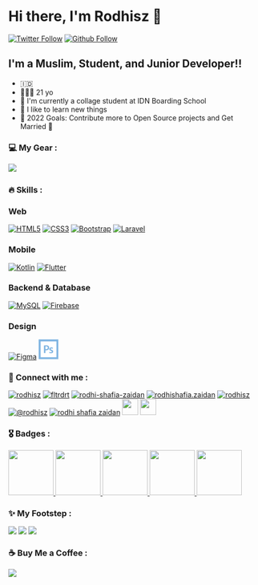 <h1>Hi there, I'm Rodhisz 👋</h1>

[![Twitter Follow](https://img.shields.io/twitter/follow/fltrdrt?color=1DA1F2&logo=twitter&style=for-the-badge)](https://twitter.com/intent/follow?original_referer=https%3A%2F%2Fgithub.com%2FcodeSTACKr&screen_name=fltrdrt)
[![Github Follow](https://img.shields.io/github/followers/rodhisz?label=Followers&logo=Github&style=for-the-badge)](https://github.com/rodhisz)
<!-- [![Youtube](https://img.shields.io/youtube/channel/subscribers/UCi8IEJr4icIe2Lex_OcxxEw?style=social)](https://www.youtube.com/channel/UCi8IEJr4icIe2Lex_OcxxEw) -->

## I'm a Muslim, Student, and Junior Developer!!

- 🇮🇩 
- 👨🏻‍💻 21 yo
- 🏢 I'm currently a collage student at IDN Boarding School 
- 🌱 I like to learn new things
- 🥅 2022 Goals: Contribute more to Open Source projects and Get Married 🤣

### 💻  My Gear :

<img width="150px" src="https://img.shields.io/badge/Apple-MacBook_Pro_2017-999999" style="for-the-badge&logo=apple&logoColor=white"/>

### 🔥 Skills :

<p align="left">
<h3>Web</h3>
<a href="https://developer.mozilla.org/en-US/docs/Glossary/HTML5" target="_blank" rel="noreferrer"><img src="https://raw.githubusercontent.com/danielcranney/readme-generator/main/public/icons/skills/html5-colored.svg" width="36" height="36" alt="HTML5" /></a>
<a href="https://www.w3.org/TR/CSS/#css" target="_blank" rel="noreferrer"><img src="https://raw.githubusercontent.com/danielcranney/readme-generator/main/public/icons/skills/css3-colored.svg" width="36" height="36" alt="CSS3" /></a>
<a href="https://getbootstrap.com/" target="_blank" rel="noreferrer"><img src="https://raw.githubusercontent.com/danielcranney/readme-generator/main/public/icons/skills/bootstrap-colored.svg" width="36" height="36" alt="Bootstrap" /></a>
<a href="https://laravel.com/" target="_blank" rel="noreferrer"><img src="https://raw.githubusercontent.com/danielcranney/readme-generator/main/public/icons/skills/laravel-colored.svg" width="36" height="36" alt="Laravel" /></a>
<h3>Mobile</h3>
<a href="https://kotlinlang.org/" target="_blank" rel="noreferrer"><img src="https://raw.githubusercontent.com/danielcranney/readme-generator/main/public/icons/skills/kotlin-colored.svg" width="36" height="36" alt="Kotlin" /></a>
<a href="https://flutter.dev/" target="_blank" rel="noreferrer"><img src="https://raw.githubusercontent.com/danielcranney/readme-generator/main/public/icons/skills/flutter-colored.svg" width="36" height="36" alt="Flutter" /></a>
<h3>Backend & Database</h3>
<a href="https://www.mysql.com/" target="_blank" rel="noreferrer"><img src="https://raw.githubusercontent.com/danielcranney/readme-generator/main/public/icons/skills/mysql-colored.svg" width="36" height="36" alt="MySQL" /></a>
<a href="https://firebase.google.com/" target="_blank" rel="noreferrer"><img src="https://raw.githubusercontent.com/danielcranney/readme-generator/main/public/icons/skills/firebase-colored.svg" width="36" height="36" alt="Firebase" /></a>
<h3>Design</h3>
<a href="https://www.figma.com/" target="_blank" rel="noreferrer"><img src="https://raw.githubusercontent.com/danielcranney/readme-generator/main/public/icons/skills/figma-colored.svg" width="36" height="36" alt="Figma" /></a>
<a href="https://www.photoshop.com/en" target="_blank" rel="noreferrer"> <img src="https://raw.githubusercontent.com/devicons/devicon/master/icons/photoshop/photoshop-line.svg" alt="photoshop" width="40" height="40" /> </a>
</p>


### 🔗 Connect with me :

<p align="left">
<a href="https://dev.to/rodhisz" target="blank"><img src="https://raw.githubusercontent.com/rahuldkjain/github-profile-readme-generator/master/src/images/icons/Social/devto.svg" alt="rodhisz" height="30" width="40" /></a>
<a href="https://twitter.com/fltrdrt" target="blank"><img src="https://raw.githubusercontent.com/rahuldkjain/github-profile-readme-generator/master/src/images/icons/Social/twitter.svg" alt="fltrdrt" height="30" width="40" /></a>
<a href="https://linkedin.com/in/rodhi-shafia-zaidan" target="blank"><img src="https://raw.githubusercontent.com/rahuldkjain/github-profile-readme-generator/master/src/images/icons/Social/linked-in-alt.svg" alt="rodhi-shafia-zaidan" height="30" width="40" /></a>
<a href="https://fb.com/rodhishafia.zaidan" target="blank"><img src="https://raw.githubusercontent.com/rahuldkjain/github-profile-readme-generator/master/src/images/icons/Social/facebook.svg" alt="rodhishafia.zaidan" height="30" width="40" /></a>
<a href="https://instagram.com/rodhisz" target="blank"><img src="https://raw.githubusercontent.com/rahuldkjain/github-profile-readme-generator/master/src/images/icons/Social/instagram.svg" alt="rodhisz" height="30" width="40" /></a>
<a href="https://medium.com/@rodhisz" target="blank"><img src="https://raw.githubusercontent.com/rahuldkjain/github-profile-readme-generator/master/src/images/icons/Social/medium.svg" alt="@rodhisz" height="30" width="40" /></a>
<a href="https://www.youtube.com/c/rodhi shafia zaidan" target="blank"><img src="https://raw.githubusercontent.com/rahuldkjain/github-profile-readme-generator/master/src/images/icons/Social/youtube.svg" alt="rodhi shafia zaidan" height="30" width="40" /></a>
<a href="https://discord.com/users/rodhisz#2676" target="_blank" rel="noreferrer"><img src="https://raw.githubusercontent.com/danielcranney/readme-generator/main/public/icons/socials/discord.svg" width="32" height="32" /></a>
<a href="https://www.stackoverflow.com/users/16866816" target="_blank" rel="noreferrer"><img src="https://raw.githubusercontent.com/danielcranney/readme-generator/main/public/icons/socials/stackoverflow.svg" width="32" height="32" /></a></p>
</p>

### 🎖️ Badges :

<div>
  <a href="https://www.cloudskillsboost.google/public_profiles/1bd306d1-632c-4569-991e-2cb1087a4e11" target="_blank">
      <img src="https://templates.images.credential.net/16590187933301617801540872729153.png" width="90" height="90" />
  </a>
  <a href="https://www.credly.com/badges/a268142a-ac33-426d-ae8b-07001fb17fe4/linked_in?t=rcp5bz" target="_blank">
      <img src="https://images.credly.com/images/ae2f5bae-b110-4ea1-8e26-77cf5f76c81e/GCC_badge_IT_Support_1000x1000.png" width="90" height="90" />
  </a>
  <a href="https://dev.to/rodhisz" target="_blank">
      <img src="https://dev-to-uploads.s3.amazonaws.com/uploads/badge/badge_image/131/hacktoberfest-2021-badge.png" width="90" height="90" />
  </a>
  <a href="https://www.holopin.io/@rodhisz" target="_blank">
      <img src="https://www.holopin.io/_next/image?url=https%3A%2F%2Fassets.holopin.io%2FeyJidWNrZXQiOiJob2xvcGluLWFzc2V0cyIsImtleSI6ImFzc2V0cy9jbDd0ZDhncDUwMTMyMDlrMHd1OHFlNHg5IiwiZWRpdHMiOnsicm90YXRlIjpudWxsfX0%3D&w=1080&q=75" width="90" height="90" />
  </a>
  <a href="https://www.holopin.io/@rodhisz" target="_blank">
      <img src="https://www.holopin.io/_next/image?url=https%3A%2F%2Fassets.holopin.io%2FeyJidWNrZXQiOiJob2xvcGluLWFzc2V0cyIsImtleSI6ImFzc2V0cy9jbDhlcTN6OWMwMzU3MDlsM2Z4OTluOHg2IiwiZWRpdHMiOnsicm90YXRlIjpudWxsfX0%3D&w=1080&q=75" width="90" height="90" />
  </a>
</div>


### ✨ My Footstep :
  
  ![](http://github-profile-summary-cards.vercel.app/api/cards/profile-details?username=rodhisz&theme=default)
  ![](http://github-profile-summary-cards.vercel.app/api/cards/repos-per-language?username=rodhisz&theme=default)
  ![](http://github-profile-summary-cards.vercel.app/api/cards/most-commit-language?username=rodhisz&theme=default)<br>
<!-- <a href="https://github.com/vn7n24fzkq/github-profile-summary-cards">By vn7n24fzkq</a> -->

### ☕ Buy Me a Coffee :
<a href="https://saweria.co/rodhisz" target="_blank">
      <img src="https://saweria.co/_next/image?url=%2F_next%2Fstatic%2Fmedia%2Fchicken_money.a24d8223.svg&w=828&q=75" width="200"/>
</a>



